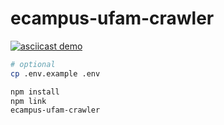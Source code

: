 # ecampus-ufam-crawler

[![asciicast demo](https://asciinema.org/a/xFZuCOkYMY3YvBoIIqgLhov6M.svg)](https://asciinema.org/a/xFZuCOkYMY3YvBoIIqgLhov6M)

```bash
# optional
cp .env.example .env

npm install
npm link
ecampus-ufam-crawler
```
